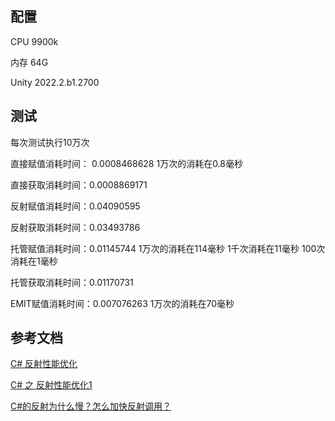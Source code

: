 ## 配置

CPU 9900k

内存 64G

Unity 2022.2.b1.2700

## 测试

每次测试执行10万次

直接赋值消耗时间： 0.0008468628      1万次的消耗在0.8毫秒

直接获取消耗时间：0.0008869171

反射赋值消耗时间：0.04090595

反射获取消耗时间：0.03493786

托管赋值消耗时间：0.01145744       1万次的消耗在114毫秒     1千次消耗在11毫秒    100次消耗在1毫秒

托管获取消耗时间：0.01170731 

EMIT赋值消耗时间：0.007076263     1万次的消耗在70毫秒

## 参考文档

[C# 反射性能优化](https://blog.csdn.net/xdedzl/article/details/109476593)

[C# 之 反射性能优化1](https://www.cnblogs.com/xinaixia/p/5777886.html)

[C#的反射为什么慢？怎么加快反射调用？](https://www.lfzxb.top/what-causes-csharp-invoke-method-by-reflection-slowly-and-how-to-solve-it/)





